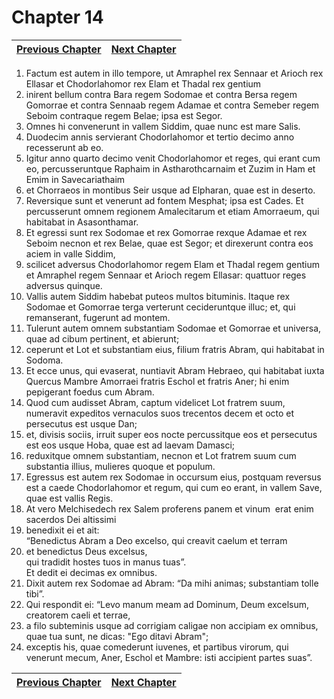 # Chapter 14
| [Previous Chapter](Chapter%2013.md)| [Next Chapter](Chapter%2015.md) |
| --- | --- |
1. Factum est autem in illo tempore, ut Amraphel rex Sennaar et Arioch rex Ellasar et Chodorlahomor rex Elam et Thadal rex gentium  
2. inirent bellum contra Bara regem Sodomae et contra Bersa regem Gomorrae et contra Sennaab regem Adamae et contra Semeber regem Seboim contraque regem Belae; ipsa est Segor.  
3. Omnes hi convenerunt in vallem Siddim, quae nunc est mare Salis.  
4. Duodecim annis servierant Chodorlahomor et tertio decimo anno recesserunt ab eo.  
5. Igitur anno quarto decimo venit Chodorlahomor et reges, qui erant cum eo, percusseruntque Raphaim in Astharothcarnaim et Zuzim in Ham et Emim in Savecariathaim  
6. et Chorraeos in montibus Seir usque ad Elpharan, quae est in deserto.  
7. Reversique sunt et venerunt ad fontem Mesphat; ipsa est Cades. Et percusserunt omnem regionem Amalecitarum et etiam Amorraeum, qui habitabat in Asasonthamar.  
8. Et egressi sunt rex Sodomae et rex Gomorrae rexque Adamae et rex Seboim necnon et rex Belae, quae est Segor; et direxerunt contra eos aciem in valle Siddim,  
9. scilicet adversus Chodorlahomor regem Elam et Thadal regem gentium et Amraphel regem Sennaar et Arioch regem Ellasar: quattuor reges adversus quinque.  
10. Vallis autem Siddim habebat puteos multos bituminis. Itaque rex Sodomae et Gomorrae terga verterunt cecideruntque illuc; et, qui remanserant, fugerunt ad montem.  
11. Tulerunt autem omnem substantiam Sodomae et Gomorrae et universa, quae ad cibum pertinent, et abierunt;  
12. ceperunt et Lot et substantiam eius, filium fratris Abram, qui habitabat in Sodoma.  
13. Et ecce unus, qui evaserat, nuntiavit Abram Hebraeo, qui habitabat iuxta Quercus Mambre Amorraei fratris Eschol et fratris Aner; hi enim pepigerant foedus cum Abram.  
14. Quod cum audisset Abram, captum videlicet Lot fratrem suum, numeravit expeditos vernaculos suos trecentos decem et octo et persecutus est usque Dan;  
15. et, divisis sociis, irruit super eos nocte percussitque eos et persecutus est eos usque Hoba, quae est ad laevam Damasci;  
16. reduxitque omnem substantiam, necnon et Lot fratrem suum cum substantia illius, mulieres quoque et populum.  
17. Egressus est autem rex Sodomae in occursum eius, postquam reversus est a caede Chodorlahomor et regum, qui cum eo erant, in vallem Save, quae est vallis Regis.  
18. At vero Melchisedech rex Salem proferens panem et vinum ­ erat enim sacerdos Dei altissimi 
19.  benedixit ei et ait:  
“Benedictus Abram a Deo excelso, qui creavit caelum et terram  
20. et benedictus Deus excelsus,  
qui tradidit hostes tuos in manus tuas”.  
Et dedit ei decimas ex omnibus.  
21. Dixit autem rex Sodomae ad Abram: “Da mihi animas; substantiam tolle tibi”.  
22. Qui respondit ei: “Levo manum meam ad Dominum, Deum excelsum, creatorem caeli et terrae,  
23. a filo subteminis usque ad corrigiam caligae non accipiam ex omnibus, quae tua sunt, ne dicas: "Ego ditavi Abram";  
24. exceptis his, quae comederunt iuvenes, et partibus virorum, qui venerunt mecum, Aner, Eschol et Mambre: isti accipient partes suas”.

| [Previous Chapter](Chapter%2013.md)| [Next Chapter](Chapter%2015.md) |
| --- | --- |